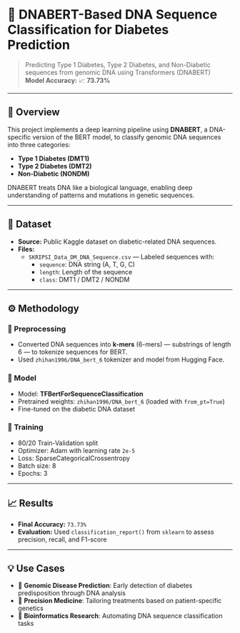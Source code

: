 # 🧬 DNABERT-Based DNA Sequence Classification for Diabetes Prediction

> Predicting Type 1 Diabetes, Type 2 Diabetes, and Non-Diabetic sequences from genomic DNA using Transformers (DNABERT)  
> **Model Accuracy:** 📈 **73.73%**

---

## 📌 Overview

This project implements a deep learning pipeline using **DNABERT**, a DNA-specific version of the BERT model, to classify genomic DNA sequences into three categories:
- **Type 1 Diabetes (DMT1)**
- **Type 2 Diabetes (DMT2)**
- **Non-Diabetic (NONDM)**

DNABERT treats DNA like a biological language, enabling deep understanding of patterns and mutations in genetic sequences.

---

## 📂 Dataset

- **Source:** Public Kaggle dataset on diabetic-related DNA sequences.
- **Files:**
  - `SKRIPSI_Data_DM_DNA_Sequence.csv` — Labeled sequences with:
    - `sequence`: DNA string (A, T, G, C)
    - `length`: Length of the sequence
    - `class`: DMT1 / DMT2 / NONDM

---

## ⚙️ Methodology

### 🔬 Preprocessing
- Converted DNA sequences into **k-mers** (6-mers) — substrings of length 6 — to tokenize sequences for BERT.
- Used `zhihan1996/DNA_bert_6` tokenizer and model from Hugging Face.

### 🔎 Model
- Model: **TFBertForSequenceClassification**
- Pretrained weights: `zhihan1996/DNA_bert_6` (loaded with `from_pt=True`)
- Fine-tuned on the diabetic DNA dataset

### 🧠 Training
- 80/20 Train-Validation split
- Optimizer: Adam with learning rate `2e-5`
- Loss: SparseCategoricalCrossentropy
- Batch size: 8
- Epochs: 3

---

## 📈 Results

- **Final Accuracy:** `73.73%`
- **Evaluation:** Used `classification_report()` from `sklearn` to assess precision, recall, and F1-score

---

## 💡 Use Cases

- 🔬 **Genomic Disease Prediction**: Early detection of diabetes predisposition through DNA analysis
- 🧬 **Precision Medicine**: Tailoring treatments based on patient-specific genetics
- 🧫 **Bioinformatics Research**: Automating DNA sequence classification tasks

